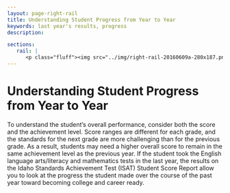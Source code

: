 ```yaml
---
layout: page-right-rail
title: Understanding Student Progress from Year to Year
keywords: last year's results, progress
description:

sections:
   rail: |
      <p class="fluff"><img src="../img/right-rail-20160609a-280x187.png" /></p>
---
```


# Understanding Student Progress from Year to Year

To understand the student’s overall performance, consider both the score and the achievement level. Score ranges are different for each grade, and the standards for the next grade are more challenging than for the previous grade. As a result, students may need a higher overall score to remain in the same achievement level as the previous year. If the student took the English language arts/literacy and mathematics tests in the last year, the results on the Idaho Standards Achievement Test (ISAT) Student Score Report allow you to look at the progress the student made over the course of the past year toward becoming college and career ready. 

